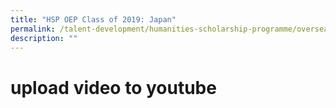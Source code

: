 ```yaml
---
title: "HSP OEP Class of 2019: Japan"
permalink: /talent-development/humanities-scholarship-programme/overseasexposure-education-gallery/2019/
description: ""
---
```

# upload video to youtube